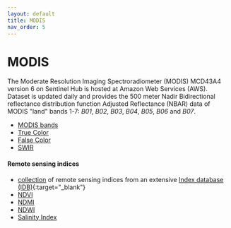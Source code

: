 ```yaml
---
layout: default
title: MODIS
nav_order: 5
---
```


# MODIS
The Moderate Resolution Imaging Spectroradiometer (MODIS) MCD43A4 version 6 on Sentinel Hub is hosted at Amazon Web Services (AWS). Dataset is updated daily and provides the 500 meter Nadir Bidirectional reflectance distribution function Adjusted Reflectance (NBAR) data of MODIS "land" bands 1-7: *B01*, *B02*, *B03*, *B04*, *B05*, *B06* and *B07*.

  - [MODIS bands](/modis/bands)
  - [True Color](/modis/true-color)
  - [False Color](/modis/false-color)
  - [SWIR](/modis/swir)

#### Remote sensing indices
  - [collection](/modis/indexdb) of remote sensing indices from an extensive [Index database (IDB)](http://www.indexdatabase.de/){:target="_blank"}
  - [NDVI](/modis/ndvi)
  - [NDMI](/modis/ndmi)
  - [NDWI](/modis/ndwi)
  - [Salinity Index](/modis/salinity-index)
